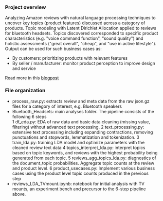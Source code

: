 ### Project overview
Analyzing Amazon reviews with natural language processing techniques to uncover key topics (product features) discussed across a category of products. Topic modeling with Latent Dirichlet Allocation applied to reviews for bluetooth headsets. Topics discovered corresponded to specific product characteristics (e.g. "voice command function", "sound quality") and holistic assessments ("great overall", "cheap", and "use in active lifestyle"). Output can be used for such business cases as:
- By customers: prioritizing products with relevant features  
- By seller / manufacturer: monitor product perception to improve design and service

Read more in this [blogpost](https://nycdatascience.com/blog/student-works/learning-category-wise-product-features-from-amazon-reviews/)

### File organization
- process_raw.py: extracts review and meta data from the raw json.gz files for a category of interest, e.g. Bluetooth speakers
- Bluetooth_Headsets: main analyses folder. The pipeline consists of the following 6 steps  
    1 df_eda.py: EDA of raw data and basic data cleaning (missing value, filtering) without advanced text processing.
    2 text_processing.py: extensive text processing including expanding contractions, removing punctuations and stopwords, lemmatization and tokenization.
    3 train_lda.py: training LDA model and optimize parameters with the cleaned review text data
    4 topics_interpret_lda.py: interpret topics based on topic keywords, and reviews with the highest probability being generated from each topic. 
    5 reviews_agg_topics_lda.py: diagnostics of the document_topic probabilities. Aggregate topic counts at the review and product level.
    6 product_usecases.py: Implement various business cases using the product level topic counts produced in the previous step 
- reviews_LDA_TVmount.ipynb: notebook for initial analysis with TV mounts, an experiment bench and precursor to the 6-step pipeline above.
